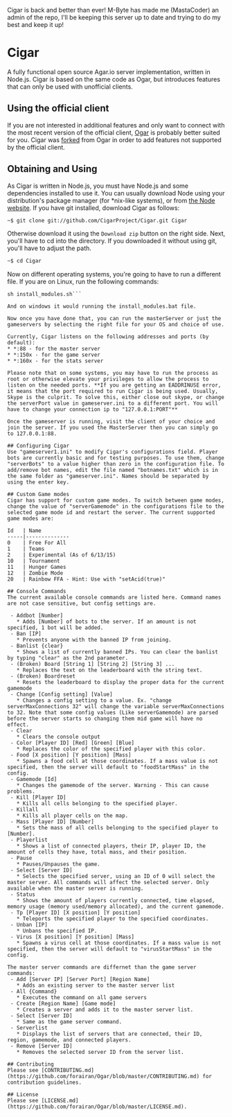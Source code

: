 Cigar is back and better than ever! M-Byte has made me (MastaCoder) an admin of the repo, I'll be keeping this server up to date and trying to do my best and keep it up!

# Cigar
A fully functional open source Agar.io server implementation, written in Node.js. Cigar is based on the same code as Ogar, but introduces features that can only be used with unofficial clients.

## Using the official client
If you are not interested in additional features and only want to connect with the most recent version of the official client, [Ogar](https://github.com/forairan/Ogar) is probably better suited for you. Cigar was [forked](https://en.wikipedia.org/wiki/Fork_(software_development)) from Ogar in order to add features not supported by the official client.

## Obtaining and Using
As Cigar is written in Node.js, you must have Node.js and some dependencies installed to use it. You can usually download Node using your distribution's package manager (for *nix-like systems), or from [the Node website](http://nodejs.org). If you have git installed, download Cigar as follows:

```sh
~$ git clone git://github.com/CigarProject/Cigar.git Cigar
```

Otherwise download it using the `Download zip` button on the right side. Next, you'll have to cd into the directory. If you downloaded it without using git, you'll have to adjust the path.

```sh
~$ cd Cigar
```

Now on different operating systems, you're going to have to run a different file. If you are on Linux, run the following commands:

```
sh install_modules.sh```

And on windows it would running the install_modules.bat file.

Now once you have done that, you can run the masterServer or just the gameservers by selecting the right file for your OS and choice of use.

Currently, Cigar listens on the following addresses and ports (by default):
* *:88 - for the master server
* *:150x - for the game server
* *:160x - for the stats server

Please note that on some systems, you may have to run the process as root or otherwise elevate your privileges to allow the process to listen on the needed ports. **If you are getting an EADDRINUSE error, it means that the port required to run Cigar is being used. Usually, Skype is the culprit. To solve this, either close out skype, or change the serverPort value in gameserver.ini to a different port. You will have to change your connection ip to "127.0.0.1:PORT"**

Once the gameserver is running, visit the client of your choice and join the server. If you used the MasterServer then you can simply go to 127.0.0.1:88.

## Configuring Cigar
Use "gameserver1.ini" to modify Cigar's configurations field. Player bots are currently basic and for testing purposes. To use them, change "serverBots" to a value higher than zero in the configuration file. To add/remove bot names, edit the file named "botnames.txt" which is in the same folder as "gameserver.ini". Names should be separated by using the enter key.

## Custom Game modes
Cigar has support for custom game modes. To switch between game modes, change the value of "serverGamemode" in the configurations file to the selected game mode id and restart the server. The current supported game modes are:

Id   | Name
-----|--------------
0    | Free For All
1    | Teams
2    | Experimental (As of 6/13/15)
10   | Tournament
11   | Hunger Games
12   | Zombie Mode
20   | Rainbow FFA - Hint: Use with "setAcid(true)"

## Console Commands
The current available console commands are listed here. Command names are not case sensitive, but config settings are.

 - Addbot [Number]
   * Adds [Number] of bots to the server. If an amount is not specified, 1 bot will be added.
 - Ban [IP]
   * Prevents anyone with the banned IP from joining.
 - Banlist {clear}
   * Shows a list of currently banned IPs. You can clear the banlist by typing "clear" as the 2nd parameter.
 - (Broken) Board [String 1] [String 2] [String 3] ...
   * Replaces the text on the leaderboard with the string text.
 - (Broken) Boardreset
   * Resets the leaderboard to display the proper data for the current gamemode
 - Change [Config setting] [Value]
   * Changes a config setting to a value. Ex. "change serverMaxConnections 32" will change the variable serverMaxConnections to 32. Note that some config values (Like serverGamemode) are parsed before the server starts so changing them mid game will have no effect.
 - Clear
   * Clears the console output
 - Color [Player ID] [Red] [Green] [Blue]
   * Replaces the color of the specified player with this color.
 - Food [X position] [Y position] [Mass]
   * Spawns a food cell at those coordinates. If a mass value is not specified, then the server will default to "foodStartMass" in the config.
 - Gamemode [Id]
   * Changes the gamemode of the server. Warning - This can cause problems.
 - Kill [Player ID]
   * Kills all cells belonging to the specified player.
 - Killall
   * Kills all player cells on the map.
 - Mass [Player ID] [Number]
   * Sets the mass of all cells belonging to the specified player to [Number].
 - Playerlist
   * Shows a list of connected players, their IP, player ID, the amount of cells they have, total mass, and their position. 
 - Pause
   * Pauses/Unpauses the game.
 - Select [Server ID]
   * Selects the specified server, using an ID of 0 will select the master server. All commands will affect the selected server. Only available when the master server is running.
 - Status
   * Shows the amount of players currently connected, time elapsed, memory usage (memory used/memory allocated), and the current gamemode.
 - Tp [Player ID] [X position] [Y position]
   * Teleports the specified player to the specified coordinates.
 - Unban [IP]
   * Unbans the specified IP.
 - Virus [X position] [Y position] [Mass]
   * Spawns a virus cell at those coordinates. If a mass value is not specified, then the server will default to "virusStartMass" in the config.
   
The master server commands are differnet than the game server commands:
 - Add [Server IP] [Server Port] [Region Name]
   * Adds an existing server to the master server list
 - All {Command}
   * Executes the command on all game servers
 - Create [Region Name] [Game mode]
   * Creates a server and adds it to the master server list. 
 - Select [Server ID]
   * Same as the game server command.
 - Serverlist
   * Displays the list of servers that are connected, their ID, region, gamemode, and connected players.
 - Remove [Server ID]
   * Removes the selected server ID from the server list.

## Contributing
Please see [CONTRIBUTING.md](https://github.com/forairan/Ogar/blob/master/CONTRIBUTING.md) for contribution guidelines.

## License
Please see [LICENSE.md](https://github.com/forairan/Ogar/blob/master/LICENSE.md).
